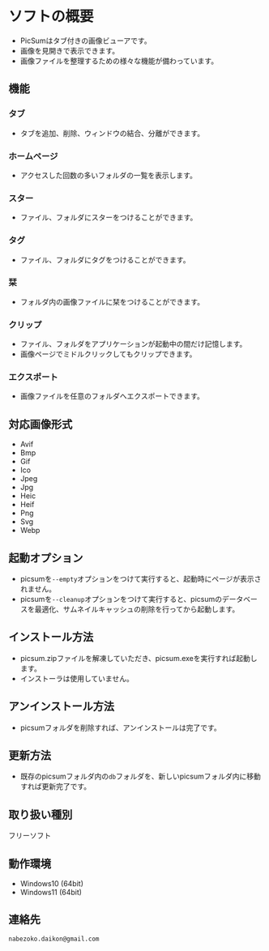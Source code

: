 # ソフトの概要
* PicSumはタブ付きの画像ビューアです。
* 画像を見開きで表示できます。
* 画像ファイルを整理するための様々な機能が備わっています。

## 機能
### タブ
* タブを追加、削除、ウィンドウの結合、分離ができます。
### ホームページ
* アクセスした回数の多いフォルダの一覧を表示します。
### スター
* ファイル、フォルダにスターをつけることができます。
### タグ
* ファイル、フォルダにタグをつけることができます。
### 栞 
* フォルダ内の画像ファイルに栞をつけることができます。
### クリップ
* ファイル、フォルダをアプリケーションが起動中の間だけ記憶します。
* 画像ページでミドルクリックしてもクリップできます。
### エクスポート
* 画像ファイルを任意のフォルダへエクスポートできます。

## 対応画像形式
* Avif
* Bmp
* Gif
* Ico
* Jpeg
* Jpg
* Heic
* Heif
* Png
* Svg
* Webp

## 起動オプション
* picsumを`--empty`オプションをつけて実行すると、起動時にページが表示されません。
* picsumを`--cleanup`オプションをつけて実行すると、picsumのデータベースを最適化、サムネイルキャッシュの削除を行ってから起動します。

## インストール方法
* picsum.zipファイルを解凍していただき、picsum.exeを実行すれば起動します。
* インストーラは使用していません。

## アンインストール方法
* picsumフォルダを削除すれば、アンインストールは完了です。

## 更新方法
* 既存のpicsumフォルダ内の`db`フォルダを、新しいpicsumフォルダ内に移動すれば更新完了です。

## 取り扱い種別
フリーソフト

## 動作環境
* Windows10 (64bit)
* Windows11 (64bit)

## 連絡先
`nabezoko.daikon@gmail.com`
